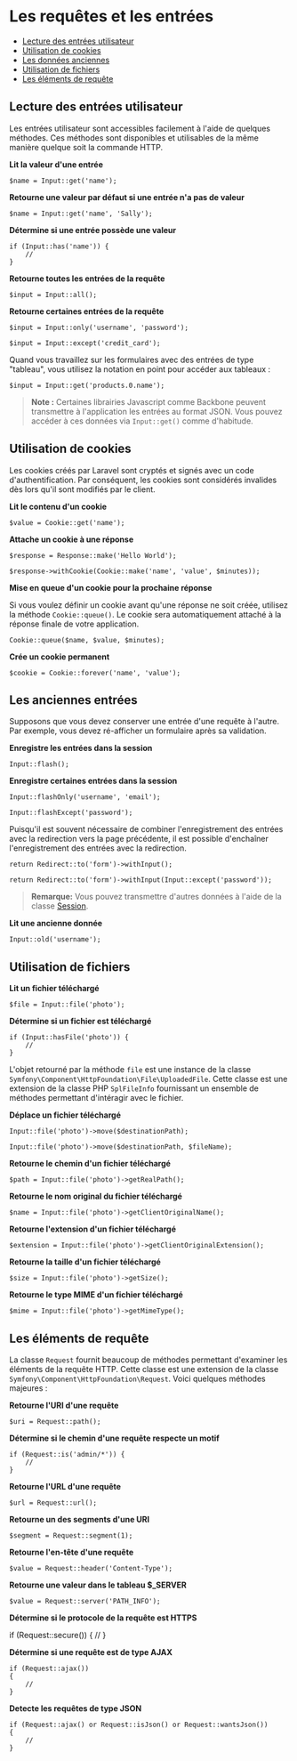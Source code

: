 # Les requêtes et les entrées

- [Lecture des entrées utilisateur](#basic-input)
- [Utilisation de cookies](#cookies)
- [Les données anciennes](#old-input)
- [Utilisation de fichiers](#files)
- [Les éléments de requête](#request-information)

<a name="basic-input"></a>
## Lecture des entrées utilisateur

Les entrées utilisateur sont accessibles facilement à l'aide de quelques méthodes. Ces méthodes sont disponibles et utilisables de la même manière quelque soit la commande HTTP.

**Lit la valeur d'une entrée**

    $name = Input::get('name');

**Retourne une valeur par défaut si une entrée n'a pas de valeur**

    $name = Input::get('name', 'Sally');

**Détermine si une entrée possède une valeur**

    if (Input::has('name')) {
        //
    }

**Retourne toutes les entrées de la requête**

    $input = Input::all();

**Retourne certaines entrées de la requête**

    $input = Input::only('username', 'password');

    $input = Input::except('credit_card');

Quand vous travaillez sur les formulaires avec des entrées de type "tableau", vous utilisez la notation en point pour accéder aux tableaux :

    $input = Input::get('products.0.name');

 > **Note :** Certaines librairies Javascript comme Backbone peuvent transmettre à l'application les entrées au format JSON. Vous pouvez accéder à ces données via `Input::get()` comme d'habitude.

<a name="cookies"></a>
## Utilisation de cookies

Les cookies créés par Laravel sont cryptés et signés avec un code d'authentification. Par conséquent, les cookies sont considérés invalides dès lors qu'il sont modifiés par le client.

**Lit le contenu d'un cookie**

    $value = Cookie::get('name');

**Attache un cookie à une réponse**

    $response = Response::make('Hello World');

    $response->withCookie(Cookie::make('name', 'value', $minutes));

**Mise en queue d'un cookie pour la prochaine réponse**

Si vous voulez définir un cookie avant qu'une réponse ne soit créée, utilisez la méthode `Cookie::queue()`. Le cookie sera automatiquement attaché à la réponse finale de votre application.

    Cookie::queue($name, $value, $minutes);

**Crée un cookie permanent**

    $cookie = Cookie::forever('name', 'value');

<a name="old-input"></a>
## Les anciennes entrées

Supposons que vous devez conserver une entrée d'une requête à l'autre. Par exemple, vous devez ré-afficher un formulaire après sa validation.

**Enregistre les entrées dans la session**

    Input::flash();

**Enregistre certaines entrées dans la session**

    Input::flashOnly('username', 'email');

    Input::flashExcept('password');

Puisqu'il est souvent nécessaire de combiner l'enregistrement des entrées avec la redirection vers la page précédente, il est possible d'enchaîner l'enregistrement des entrées avec la redirection.

    return Redirect::to('form')->withInput();

    return Redirect::to('form')->withInput(Input::except('password'));

> **Remarque:** Vous pouvez transmettre d'autres données à l'aide de la classe [Session](/4.0/session).

**Lit une ancienne donnée**

    Input::old('username');

<a name="files"></a>
## Utilisation de fichiers

**Lit un fichier téléchargé**

    $file = Input::file('photo');

**Détermine si un fichier est téléchargé**

    if (Input::hasFile('photo')) {
        //
    }

L'objet retourné par la méthode `file` est une instance de la classe `Symfony\Component\HttpFoundation\File\UploadedFile`. Cette classe est une extension de la classe PHP `SplFileInfo` fournissant un ensemble de méthodes permettant d'intéragir avec le fichier.

**Déplace un fichier téléchargé**

    Input::file('photo')->move($destinationPath);

    Input::file('photo')->move($destinationPath, $fileName);

**Retourne le chemin d'un fichier téléchargé**

    $path = Input::file('photo')->getRealPath();

**Retourne le nom original du fichier téléchargé**

    $name = Input::file('photo')->getClientOriginalName();

**Retourne l'extension d'un fichier téléchargé**

    $extension = Input::file('photo')->getClientOriginalExtension();

**Retourne la taille d'un fichier téléchargé**

    $size = Input::file('photo')->getSize();

**Retourne le type MIME d'un fichier téléchargé**

    $mime = Input::file('photo')->getMimeType();

<a name="request-information"></a>
## Les éléments de requête

La classe `Request` fournit beaucoup de méthodes permettant d'examiner les éléments de la requête HTTP. Cette classe est une extension de la classe `Symfony\Component\HttpFoundation\Request`. Voici quelques méthodes majeures :

**Retourne l'URI d'une requête**

    $uri = Request::path();

**Détermine si le chemin d'une requête respecte un motif**

    if (Request::is('admin/*')) {
        //
    }

**Retourne l'URL d'une requête**

    $url = Request::url();

**Retourne un des segments d'une URI**

    $segment = Request::segment(1);

**Retourne l'en-tête d'une requête**

    $value = Request::header('Content-Type');

**Retourne une valeur dans le tableau $_SERVER**

    $value = Request::server('PATH_INFO');

**Détermine si le protocole de la requête est HTTPS**

   if (Request::secure())
    {
        //
    }

**Détermine si une requête est de type AJAX**

    if (Request::ajax())
    {
        //
    }

**Detecte les requêtes de type JSON**

    if (Request::ajax() or Request::isJson() or Request::wantsJson())
    {
        //
    }


